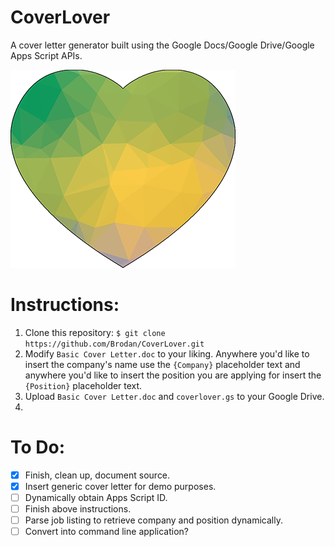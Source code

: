 # CoverLover
A cover letter generator built using the Google Docs/Google Drive/Google Apps Script APIs.

![CoverLover Logo](https://raw.githubusercontent.com/Brodan/CoverLover/master/logo.png)

# Instructions:

1. Clone this repository: `$ git clone https://github.com/Brodan/CoverLover.git`
2. Modify `Basic Cover Letter.doc` to your liking. Anywhere you'd like to insert the company's name use the `{Company}` placeholder text and anywhere you'd like to insert the position you are applying for insert the `{Position}` placeholder text.
3. Upload `Basic Cover Letter.doc` and `coverlover.gs` to your Google Drive.
4. 

# To Do:
- [x] Finish, clean up, document source.
- [x] Insert generic cover letter for demo purposes.
- [ ] Dynamically obtain Apps Script ID.
- [ ] Finish above instructions.
- [ ] Parse job listing to retrieve company and position dynamically.
- [ ] Convert into command line application?

